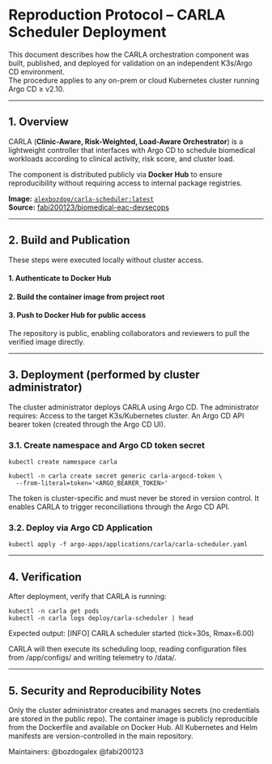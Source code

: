 # Reproduction Protocol – CARLA Scheduler Deployment

This document describes how the CARLA orchestration component was built, published, and deployed for validation
on an independent K3s/Argo CD environment.  
The procedure applies to any on-prem or cloud Kubernetes cluster running Argo CD ≥ v2.10.

---

## 1. Overview

CARLA (**Clinic-Aware, Risk-Weighted, Load-Aware Orchestrator**) is a lightweight controller that interfaces with
Argo CD to schedule biomedical workloads according to clinical activity, risk score, and cluster load.

The component is distributed publicly via **Docker Hub** to ensure reproducibility without requiring access to
internal package registries.

**Image:** [`alexbozdog/carla-scheduler:latest`](https://hub.docker.com/r/alexbozdog/carla-scheduler)  
**Source:** [fabi200123/biomedical-eac-devsecops](https://github.com/fabi200123/biomedical-eac-devsecops)

---

## 2. Build and Publication

These steps were executed locally  without cluster access.

#### 1. Authenticate to Docker Hub
#### 2. Build the container image from project root
#### 3. Push to Docker Hub for public access

The repository is public, enabling collaborators and reviewers to pull the verified image directly.

---

## 3. Deployment (performed by cluster administrator)
The cluster administrator  deploys CARLA using Argo CD.
The administrator requires:
Access to the target K3s/Kubernetes cluster.
An Argo CD API bearer token (created through the Argo CD UI).

### 3.1. Create namespace and Argo CD token secret
```
kubectl create namespace carla

kubectl -n carla create secret generic carla-argocd-token \
  --from-literal=token='<ARGO_BEARER_TOKEN>'
```
The token is cluster-specific and must never be stored in version control.
It enables CARLA to trigger reconciliations through the Argo CD API.

### 3.2. Deploy via Argo CD Application
```
kubectl apply -f argo-apps/applications/carla/carla-scheduler.yaml
```

---

## 4. Verification

After deployment, verify that CARLA is running:

```
kubectl -n carla get pods
kubectl -n carla logs deploy/carla-scheduler | head
```
Expected output:
[INFO] CARLA scheduler started (tick=30s, Rmax=6.00)

CARLA will then execute its scheduling loop, reading configuration files from
/app/configs/ and writing telemetry to /data/.

---

## 5. Security and Reproducibility Notes

Only the cluster administrator creates and manages secrets (no credentials are stored in the public repo).
The container image is publicly reproducible from the Dockerfile and available on Docker Hub.
All Kubernetes and Helm manifests are version-controlled in the main repository.


Maintainers:
@bozdogalex
@fabi200123
